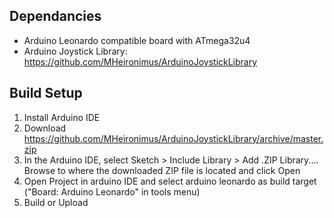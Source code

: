 ## Dependancies
* Arduino Leonardo compatible board with ATmega32u4
* Arduino Joystick Library: https://github.com/MHeironimus/ArduinoJoystickLibrary

## Build Setup
1. Install Arduino IDE
2. Download https://github.com/MHeironimus/ArduinoJoystickLibrary/archive/master.zip
3. In the Arduino IDE, select Sketch > Include Library > Add .ZIP Library.... Browse to where the downloaded ZIP file is located and click Open
4. Open Project in arduino IDE and select arduino leonardo as build target ("Board: Arduino Leonardo" in tools menu)
5. Build or Upload